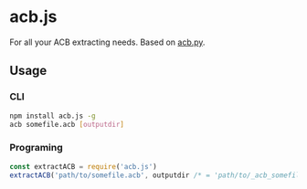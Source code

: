 # acb.js

For all your ACB extracting needs. Based on [acb.py](https://github.com/summertriangle-dev/acb.py).

## Usage

### CLI

``` bash
npm install acb.js -g
acb somefile.acb [outputdir]
```

### Programing

``` js
const extractACB = require('acb.js')
extractACB('path/to/somefile.acb', outputdir /* = 'path/to/_acb_somefile.acb' */)
```
